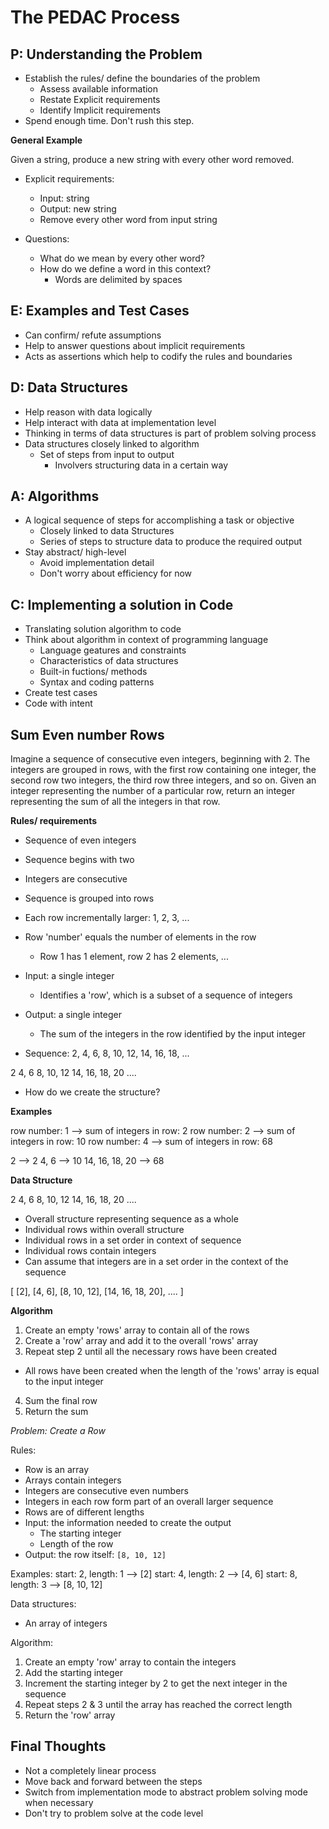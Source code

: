 # The PEDAC Process

## P: Understanding the Problem

- Establish the rules/ define the boundaries of the problem
  - Assess available information
  - Restate Explicit requirements
  - Identify Implicit requirements
- Spend enough time. Don't rush this step.

**General Example**

Given a string, produce a new string with every other word removed.

- Explicit requirements:
  - Input: string
  - Output: new string
  - Remove every other word from input string

- Questions:
  - What do we mean by every other word?
  - How do we define a word in this context?
    - Words are delimited by spaces

## E: Examples and Test Cases

- Can confirm/ refute assumptions
- Help to answer questions about implicit requirements
- Acts as assertions which help to codify the rules and boundaries

## D: Data Structures

- Help reason with data logically
- Help interact with data at implementation level
- Thinking in terms of data structures is part of problem solving process
- Data structures closely linked to algorithm
  - Set of steps from input to output
    - Involvers structuring data in a certain way

## A: Algorithms

- A logical sequence of steps for accomplishing a task or objective
  - Closely linked to data Structures
  - Series of steps to structure data to produce the required output
- Stay abstract/ high-level
  - Avoid implementation detail
  - Don't worry about efficiency for now



## C: Implementing a solution in Code

- Translating solution algorithm to code
- Think about algorithm in context of programming language
  - Language geatures and constraints
  - Characteristics of data structures
  - Built-in fuctions/ methods
  - Syntax and coding patterns
- Create test cases
- Code with intent

## Sum Even number Rows

Imagine a sequence of consecutive even integers, beginning with 2. The integers are grouped in rows, with the first row containing one integer, the second row two integers, the third row three integers, and so on. Given an integer representing the number of a particular row, return an integer representing the sum of all the integers in that row.

**Rules/ requirements**

- Sequence of even integers
- Sequence begins with two
- Integers are consecutive
- Sequence is grouped into rows
- Each row incrementally larger: 1, 2, 3, ...
- Row 'number' equals the number of elements in the row
  - Row 1 has 1 element, row 2 has 2 elements, ...
- Input: a single integer
  - Identifies a 'row', which is a subset of a sequence of integers
- Output: a single integer
  - The sum of the integers in the row identified by the input integer

- Sequence:
2, 4, 6, 8, 10, 12, 14, 16, 18, ...

2
4, 6
8, 10, 12
14, 16, 18, 20
....

- How do we create the structure?

**Examples**

row number: 1 --> sum of integers in row: 2
row number: 2 --> sum of integers in row: 10
row number: 4 --> sum of integers in row: 68


2 --> 2
4, 6 --> 10
14, 16, 18, 20 --> 68

**Data Structure**

2
4, 6
8, 10, 12
14, 16, 18, 20
....

- Overall structure representing sequence as a whole
- Individual rows within overall structure
- Individual rows in a set order in context of sequence
- Individual rows contain integers
- Can assume that integers are in a set order in the context of the sequence 

[
  [2],
  [4, 6],
  [8, 10, 12],
  [14, 16, 18, 20],
  ....
]

**Algorithm**

1. Create an empty 'rows' array to contain all of the rows
2. Create a 'row' array and add it to the overall 'rows' array
3. Repeat step 2 until all the necessary rows have been created
  - All rows have been created when the length of the 'rows' array is equal to the input integer
4. Sum the final row
5. Return the sum

*Problem: Create a Row*

Rules:
- Row is an array
- Arrays contain integers
- Integers are consecutive even numbers
- Integers in each row form part of an overall larger sequence
- Rows are of different lengths
- Input: the information needed to create the output
  - The starting integer
  - Length of the row
- Output: the row itself: `[8, 10, 12]`

Examples:
start: 2, length: 1 --> [2]
start: 4, length: 2 --> [4, 6]
start: 8, length: 3 --> [8, 10, 12]

Data structures:
- An array of integers

Algorithm:
1. Create an empty 'row' array to contain the integers
2. Add the starting integer
3. Increment the starting integer by 2 to get the next integer in the sequence
4. Repeat steps 2 & 3 until the array has reached the correct length
5. Return the 'row' array

## Final Thoughts

- Not a completely linear process
- Move back and forward between the steps
- Switch from implementation mode to abstract problem solving mode when necessary
- Don't try to problem solve at the code level